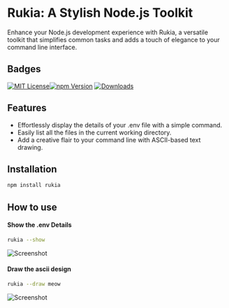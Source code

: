 # Rukia: A Stylish Node.js Toolkit

Enhance your Node.js development experience with Rukia, a versatile toolkit that simplifies common tasks and adds a touch of elegance to your command line interface.

## Badges

[![MIT License](https://img.shields.io/badge/License-MIT-green.svg)](https://choosealicense.com/licenses/mit/)[![npm Version](https://badgen.net/npm/v/rukia)](https://www.npmjs.com/package/rukia?activeTab=dependents) [![Downloads](https://badgen.net/npm/dw/rukia)](https://www.npmjs.com/package/rukia)

## Features

- Effortlessly display the details of your .env file with a simple command.
- Easily list all the files in the current working directory.
- Add a creative flair to your command line with ASCII-based text drawing.

## Installation

```bash    
npm install rukia

```
## How to use

#### Show the .env Details 
```sh
rukia --show
```
![Screenshot](https://i.imgur.com/crzIGrJ.png)



#### Draw the ascii design 
```sh
rukia --draw meow   
```
![Screenshot](https://i.imgur.com/tc3Ae2B.png)
















